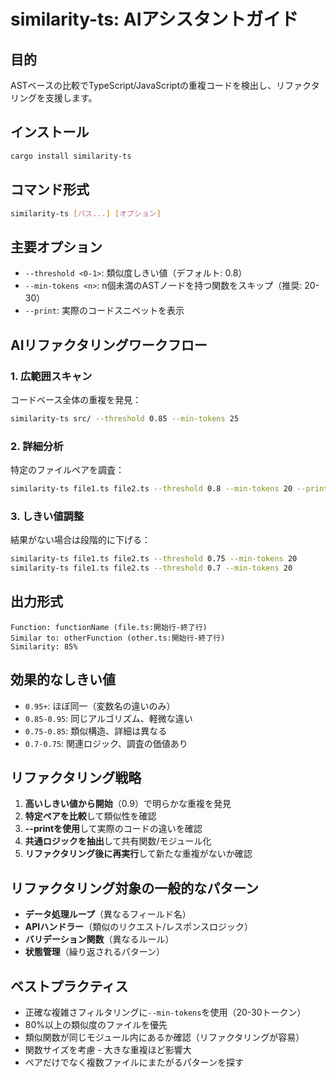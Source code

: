 # similarity-ts: AIアシスタントガイド

## 目的
ASTベースの比較でTypeScript/JavaScriptの重複コードを検出し、リファクタリングを支援します。

## インストール
```bash
cargo install similarity-ts
```

## コマンド形式
```bash
similarity-ts [パス...] [オプション]
```

## 主要オプション
- `--threshold <0-1>`: 類似度しきい値（デフォルト: 0.8）
- `--min-tokens <n>`: n個未満のASTノードを持つ関数をスキップ（推奨: 20-30）
- `--print`: 実際のコードスニペットを表示

## AIリファクタリングワークフロー

### 1. 広範囲スキャン
コードベース全体の重複を発見：
```bash
similarity-ts src/ --threshold 0.85 --min-tokens 25
```

### 2. 詳細分析
特定のファイルペアを調査：
```bash
similarity-ts file1.ts file2.ts --threshold 0.8 --min-tokens 20 --print
```

### 3. しきい値調整
結果がない場合は段階的に下げる：
```bash
similarity-ts file1.ts file2.ts --threshold 0.75 --min-tokens 20
similarity-ts file1.ts file2.ts --threshold 0.7 --min-tokens 20
```

## 出力形式
```
Function: functionName (file.ts:開始行-終了行)
Similar to: otherFunction (other.ts:開始行-終了行)  
Similarity: 85%
```

## 効果的なしきい値
- `0.95+`: ほぼ同一（変数名の違いのみ）
- `0.85-0.95`: 同じアルゴリズム、軽微な違い
- `0.75-0.85`: 類似構造、詳細は異なる
- `0.7-0.75`: 関連ロジック、調査の価値あり

## リファクタリング戦略

1. **高いしきい値から開始**（0.9）で明らかな重複を発見
2. **特定ペアを比較**して類似性を確認
3. **--printを使用**して実際のコードの違いを確認
4. **共通ロジックを抽出**して共有関数/モジュール化
5. **リファクタリング後に再実行**して新たな重複がないか確認

## リファクタリング対象の一般的なパターン

- **データ処理ループ**（異なるフィールド名）
- **APIハンドラー**（類似のリクエスト/レスポンスロジック）
- **バリデーション関数**（異なるルール）
- **状態管理**（繰り返されるパターン）

## ベストプラクティス

- 正確な複雑さフィルタリングに`--min-tokens`を使用（20-30トークン）
- 80%以上の類似度のファイルを優先
- 類似関数が同じモジュール内にあるか確認（リファクタリングが容易）
- 関数サイズを考慮 - 大きな重複ほど影響大
- ペアだけでなく複数ファイルにまたがるパターンを探す